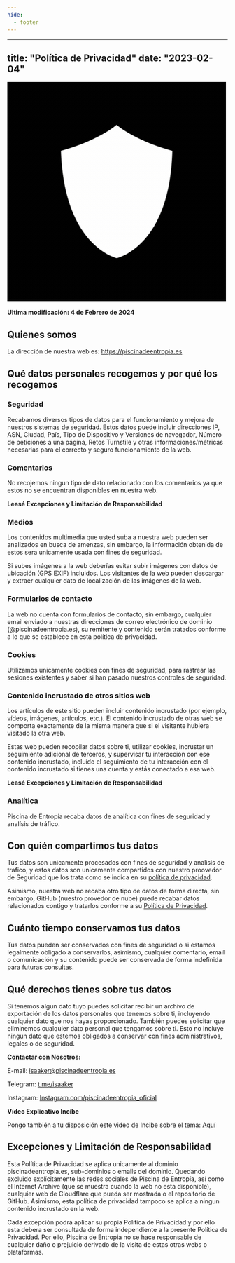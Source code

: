 ```yaml
---
hide:
  - footer
---
```

---
title: "Política de Privacidad"
date: "2023-02-04"
---

![Logo Política de Privacidad](../images/privacy.gif)

**Ultima modificación: 4 de Febrero de 2024**

## Quienes somos

La dirección de nuestra web es: https://piscinadeentropia.es

## Qué datos personales recogemos y por qué los recogemos

### Seguridad

Recabamos diversos tipos de datos para el funcionamiento y mejora de nuestros sistemas de seguridad. Estos datos puede incluir direcciones IP, ASN, Ciudad, País, Tipo de Dispositivo y Versiones de navegador, Número de peticiones a una página, Retos Turnstile y otras informaciones/métricas necesarias para el correcto y seguro funcionamiento de la web.

### Comentarios

No recojemos ningun tipo de dato relacionado con los comentarios ya que estos no se encuentran disponibles en nuestra web. 

**Leasé Excepciones y Limitación de Responsabilidad**

### Medios

Los contenidos multimedia que usted suba a nuestra web pueden ser analizados en busca de amenzas, sin embargo, la información obtenida de estos sera unicamente usada con fines de seguridad.

Si subes imágenes a la web deberías evitar subir imágenes con datos de ubicación (GPS EXIF) incluidos. Los visitantes de la web pueden descargar y extraer cualquier dato de localización de las imágenes de la web.

### Formularios de contacto

La web no cuenta con formularios de contacto, sin embargo, cualquier email enviado a nuestras direcciones de correo electrónico de dominio (@piscinadeentropia.es), su remitente y contenido serán tratados conforme a lo que se establece en esta política de privacidad.

### Cookies

Utilizamos unicamente cookies con fines de seguridad, para rastrear las sesiones existentes y saber si han pasado nuestros controles de seguridad.

### Contenido incrustado de otros sitios web

Los artículos de este sitio pueden incluir contenido incrustado (por ejemplo, vídeos, imágenes, artículos, etc.). El contenido incrustado de otras web se comporta exactamente de la misma manera que si el visitante hubiera visitado la otra web.

Estas web pueden recopilar datos sobre ti, utilizar cookies, incrustar un seguimiento adicional de terceros, y supervisar tu interacción con ese contenido incrustado, incluido el seguimiento de tu interacción con el contenido incrustado si tienes una cuenta y estás conectado a esa web.

**Leasé Excepciones y Limitación de Responsabilidad**

### Analítica

Piscina de Entropía recaba datos de analítica con fines de seguridad y analísis de tráfico.

## Con quién compartimos tus datos

Tus datos son unicamente procesados con fines de seguridad y analisís de trafico, y estos datos son unicamente compartidos con nuestro proovedor de Seguridad que los trata como se indica en su [política de privacidad](https://www.cloudflare.com/es-es/privacypolicy/).

Asimismo, nuestra web no recaba otro tipo de datos de forma directa, sin embargo, GitHub (nuestro provedor de nube) puede recabar datos relacionados contigo y tratarlos conforme a su [Política de Privacidad](https://docs.github.com/en/site-policy/privacy-policies/github-general-privacy-statement).

## Cuánto tiempo conservamos tus datos

Tus datos pueden ser conservados con fines de seguridad o si estamos legalmente obligado a conservarlos, asimismo, cualquier comentario, email o comunicación y su contenido puede ser conservada de forma indefinida para futuras consultas.

## Qué derechos tienes sobre tus datos

Si tenemos algun dato tuyo puedes solicitar recibir un archivo de exportación de los datos personales que tenemos sobre ti, incluyendo cualquier dato que nos hayas proporcionado. También puedes solicitar que eliminemos cualquier dato personal que tengamos sobre ti. Esto no incluye ningún dato que estemos obligados a conservar con fines administrativos, legales o de seguridad.

**Contactar con Nosotros:**

E-mail: [isaaker@piscinadeentropia.es](mailto:isaaker@piscinadeentropia.es)

Telegram: [t.me/isaaker](https://t.me/isaaker)

Instagram: [Instagram.com/piscinadeentropia\_oficial](https://Instagram.com/piscinadeentropia\_oficial)

**Vídeo Explicativo Incibe**

Pongo también a tu disposición este video de Incibe sobre el tema: [Aquí](https://youtu.be/WluUlbDVRkg)

## Excepciones y Limitación de Responsabilidad

Esta Política de Privacidad se aplica unicamente al dominio piscinadeentropia.es, sub-dominios o emails del dominio. Quedando excluido explícitamente las redes sociales de Piscina de Entropía, así como el Internet Archive (que se muestra cuando la web no esta disponible), cualquier web de Cloudflare que pueda ser mostrada o el repositorio de GitHub. Asimismo, esta política de privacidad tampoco se aplica a ningun contenido incrustado en la web.

Cada excepción podrá aplicar su propia Política de Privacidad y por ello esta debera ser consultada de forma independiente a la presente Política de Privacidad. Por ello, Piscina de Entropia no se hace responsable de cualquier daño o prejuicio derivado de la visita de estas otras webs o plataformas.
